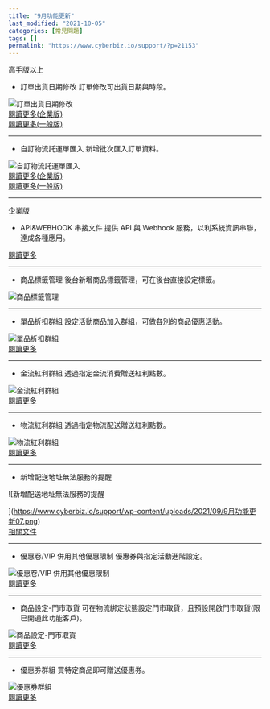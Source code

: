 ```yaml
---
title: "9月功能更新"
last_modified: "2021-10-05"
categories: [常見問題]
tags: []
permalink: "https://www.cyberbiz.io/support/?p=21153"
---
```


高手版以上  


* 訂單出貨日期修改 
訂單修改可出貨日期與時段。  

![訂單出貨日期修改](https://www.cyberbiz.io/support/wp-content/uploads/2021/09/9月功能更新01.png)  
[閱讀更多(企業版)](https://www.cyberbiz.io/support/?p=624)  
[閱讀更多(一般版)](https://www.cyberbiz.io/helpcenter/?p=34)  

* * *

* 自訂物流託運單匯入 
新增批次匯入訂單資料。  

![自訂物流託運單匯入](https://www.cyberbiz.io/support/wp-content/uploads/2021/09/9月功能更新02.png)  
[閱讀更多(企業版)](https://www.cyberbiz.io/support/?p=8674 )  
[閱讀更多(一般版)](https://www.cyberbiz.io/helpcenter/?p=3900)  

* * *



企業版  


* API&WEBHOOK 串接文件 
提供 API 與 Webhook 服務，以利系統資訊串聯，達成各種應用。  

[閱讀更多](https://www.cyberbiz.io/support/?p=20739)  

* * *

* 商品標籤管理 
後台新增商品標籤管理，可在後台直接設定標籤。  

![商品標籤管理](https://www.cyberbiz.io/support/wp-content/uploads/2021/09/9月功能更新03.png)  

* * *

* 單品折扣群組 
設定活動商品加入群組，可做各別的商品優惠活動。  

![單品折扣群組](https://www.cyberbiz.io/support/wp-content/uploads/2021/09/9月功能更新04.png)  
[閱讀更多](https://www.cyberbiz.io/support/?p=3368)  

* * *

* 金流紅利群組 
透過指定金流消費贈送紅利點數。  

![金流紅利群組](https://www.cyberbiz.io/support/wp-content/uploads/2021/09/9月功能更新05.png)  
[閱讀更多](https://www.cyberbiz.io/support/?p=3470)  

* * *

* 物流紅利群組 
透過指定物流配送贈送紅利點數。  

![物流紅利群組](https://www.cyberbiz.io/support/wp-content/uploads/2021/09/9月功能更新06.png)  
[閱讀更多](https://www.cyberbiz.io/support/?p=3480)  

* * *

* 新增配送地址無法服務的提醒 

![新增配送地址無法服務的提醒

](https://www.cyberbiz.io/support/wp-content/uploads/2021/09/9月功能更新07.png)  
[相關文件](https://www.t-cat.com.tw/inquire/timesheet1.aspx)  

* * *

* 優惠卷/VIP 併用其他優惠限制 
優惠券與指定活動進階設定。  

![優惠卷/VIP 併用其他優惠限制 ](https://www.cyberbiz.io/support/wp-content/uploads/2021/09/9月功能更新08.png)  
[閱讀更多](https://www.cyberbiz.io/support/?p=11928)  

* * *

* 商品設定-門市取貨 
可在物流綁定狀態設定門市取貨，且預設開啟門市取貨(限已開通此功能客戶)。  

![商品設定-門市取貨](https://www.cyberbiz.io/support/wp-content/uploads/2021/09/9月功能更新09.png)  
[閱讀更多](https://www.cyberbiz.io/support/?p=15619#e)  

* * *

* 優惠券群組 
買特定商品即可贈送優惠券。  

![優惠券群組](https://www.cyberbiz.io/support/wp-content/uploads/2021/09/9月功能更新10.png)  
[閱讀更多](https://www.cyberbiz.io/support/?p=11460)  

